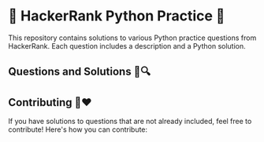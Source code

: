 # 🚀 HackerRank Python Practice 🐍

This repository contains solutions to various Python practice questions from HackerRank. Each question includes a description and a Python solution.

## Questions and Solutions 📝🔍

## Contributing 🤝❤️

If you have solutions to questions that are not already included, feel free to contribute! Here's how you can contribute:



